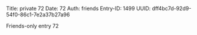 Title: private 72
Date: 72
Auth: friends
Entry-ID: 1499
UUID: dff4bc7d-92d9-54f0-86c1-7e2a37b27a96

Friends-only entry 72
